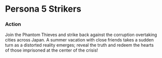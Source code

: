 # Persona 5 Strikers

### Action

Join the Phantom Thieves and strike back against the corruption overtaking cities across Japan. A summer vacation with close friends takes a sudden turn as a distorted reality emerges; reveal the truth and redeem the hearts of those imprisoned at the center of the crisis!